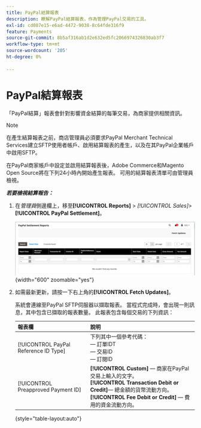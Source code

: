 ```yaml
---
title: PayPal結算報表
description: 瞭解PayPal結算報表，作為管理PayPal交易的工具。
exl-id: cd087e15-e6ad-4472-9038-8c64fde316f9
feature: Payments
source-git-commit: 8b5af316ab1d2e632ed5fc2066974326830ab3f7
workflow-type: tm+mt
source-wordcount: '205'
ht-degree: 0%

---
```


# PayPal結算報表

「PayPal結算」報表會針對影響資金結算的每筆交易，為商家提供相關資訊。

>[!NOTE]
>
>在產生結算報表之前，商店管理員必須要求PayPal Merchant Technical Services建立SFTP使用者帳戶、啟用結算報表的產生，以及在其PayPal企業帳戶中啟用SFTP。

在PayPal商家帳戶中設定並啟用結算報表後，Adobe Commerce和Magento Open Source將在下列24小時內開始產生報表。 可用的結算報表清單可由管理員檢視。

**_若要檢視結算報告：_**

1. 在&#x200B;_管理員_&#x200B;側邊欄上，移至&#x200B;**[!UICONTROL Reports]** > _[!UICONTROL Sales]_>**[!UICONTROL PayPal Settlement]**。

   ![PayPal結算報告](../getting-started/assets/reports-sales-paypal-settlement.png){width="600" zoomable="yes"}

1. 如需最新更新，請按一下右上角的&#x200B;**[!UICONTROL Fetch Updates]**。

   系統會連線至PayPal SFTP伺服器以擷取報表。 當程式完成時，會出現一則訊息，其中包含已擷取的報表數量。 此報表包含每個交易的下列資訊：

   | 報表欄 | 說明 |
   | ------------ | ----------- |
   | [!UICONTROL PayPal Reference ID Type] | 下列其中一個參考代碼：<br/> — 訂單IDT<br/> — 交易ID<br/> — 訂閱ID |
   | [!UICONTROL Preapproved Payment ID] | **[!UICONTROL Custom]** — 商家在PayPal交易上輸入的文字。<br/>**[!UICONTROL Transaction Debit or Credit]**— 總金額的貨幣流動方向。<br/>**[!UICONTROL Fee Debit or Credit]** — 費用的資金流動方向。 |

   {style="table-layout:auto"}
